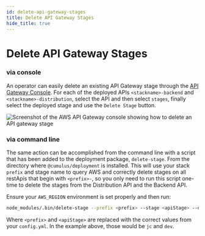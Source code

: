 ```yaml
---
id: delete-api-gateway-stages
title: Delete API Gateway Stages
hide_title: true
---
```


# Delete API Gateway Stages


### via console
An operator can easily delete an existing API Gateway stage through the [API Gateway Console](https://console.aws.amazon.com/apigateway/). For each of the deployed APIs `<stackname>-backend` and `<stackname>-distribution`, select the API and then select `stages`, finally select the deployed stage and use the `Delete Stage` button.

![Screenshot of the AWS API Gateway console showing how to delete an API gateway stage](assets/APIGateway-Delete-Stage.png)


### via command line
The same action can be accomplished from the command line with a script that has been added to the deployment package, `delete-stage`.  From the directory where `@cumulus/deployment` is installed.  This will use your stack `prefix` and stage name to query AWS and correctly delete stages on all restApis that begin with `<prefix>-`, so you only need to run this script one-time to delete the stages from the Distribution API and the Backend API.

Ensure your `AWS_REGION` environment is set properly and then run:

```sh
node_modules/.bin/delete-stage --prefix <prefix> --stage <apiStage> --doit
```

Where `<prefix>` and `<apiStage>` are replaced with the correct values from your `config.yml`.  In the example above, those would be `jc` and `dev`.
